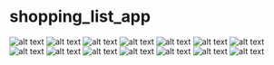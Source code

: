 # shopping_list_app

![alt text](Screenshot_20240916-003320.jpg) ![alt text](Screenshot_20240916-003407.jpg) ![alt text](Screenshot_20240916-003415.jpg)
![alt text](Screenshot_20240915-190019.jpg) ![alt text](Screenshot_20240915-184439.jpg) ![alt text](Screenshot_20240915-184444.jpg) ![alt text](Screenshot_20240915-184729.jpg) ![alt text](Screenshot_20240915-184751.jpg) ![alt text](Screenshot_20240915-184755.jpg) ![alt text](Screenshot_20240915-184801.jpg) ![alt text](Screenshot_20240915-184810.jpg) ![alt text](Screenshot_20240915-184826.jpg) ![alt text](Screenshot_20240915-184854.jpg) ![alt text](Screenshot_20240915-185954.jpg)